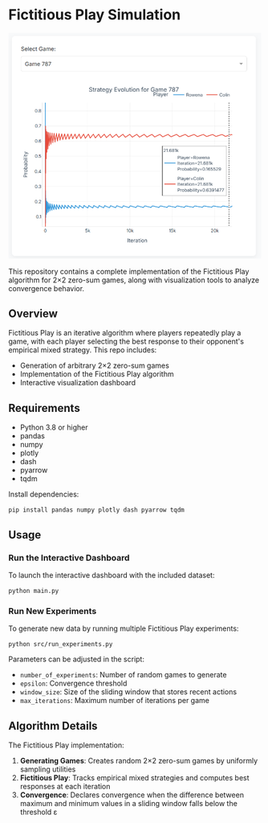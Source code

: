 # Fictitious Play Simulation

![Fictitious Play Game](fictitious_play_game.png)

This repository contains a complete implementation of the Fictitious Play algorithm for 2×2 zero-sum games, along with visualization tools to analyze convergence behavior.

## Overview

Fictitious Play is an iterative algorithm where players repeatedly play a game, with each player selecting the best response to their opponent's empirical mixed strategy. This repo includes:

- Generation of arbitrary 2×2 zero-sum games
- Implementation of the Fictitious Play algorithm
- Interactive visualization dashboard

## Requirements

- Python 3.8 or higher
- pandas
- numpy
- plotly
- dash
- pyarrow
- tqdm

Install dependencies:

```
pip install pandas numpy plotly dash pyarrow tqdm
```

## Usage

### Run the Interactive Dashboard

To launch the interactive dashboard with the included dataset:

```
python main.py
```

### Run New Experiments

To generate new data by running multiple Fictitious Play experiments:

```
python src/run_experiments.py
```

Parameters can be adjusted in the script:
- `number_of_experiments`: Number of random games to generate
- `epsilon`: Convergence threshold
- `window_size`: Size of the sliding window that stores recent actions
- `max_iterations`: Maximum number of iterations per game

## Algorithm Details

The Fictitious Play implementation:

1. **Generating Games**: Creates random 2×2 zero-sum games by uniformly sampling utilities
2. **Fictitious Play**: Tracks empirical mixed strategies and computes best responses at each iteration
3. **Convergence**: Declares convergence when the difference between maximum and minimum values in a sliding window falls below the threshold ε